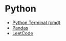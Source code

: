 # Python
  * [Python Terminal (cmd)]()
  * [Pandas](https://github.com/yangshiteng/StatQuest-Study-Notes/blob/main/Notes/pandas.md)
* [LeetCode](https://github.com/yangshiteng/StatQuest-Study-Notes/blob/main/Notes/LeetCodeQuestions.md)
